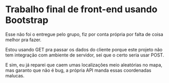 # Trabalho final de front-end usando Bootstrap

Esse não foi o entregue pelo grupo, fiz por conta própria por falta de coisa melhor pra fazer. 

Estou usando GET pra passar os dados do cliente porque este projeto não tem integração com ambiente de servidor, sei que o certo seria usar POST.

E sim, eu já reparei que caem umas localizações meio aleatórias no mapa, mas garanto que não é bug, a própria API manda essas coordenadas malucas.
